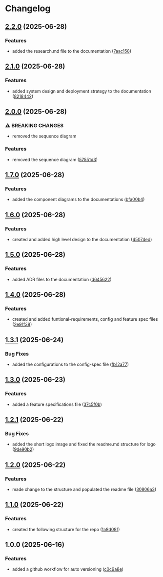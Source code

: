 # Changelog

## [2.2.0](https://github.com/Phylax-IAM/Aegis.API-Gateway.Design/compare/v2.1.0...v2.2.0) (2025-06-28)


### Features

* added the research.md file to the documentation ([7aac158](https://github.com/Phylax-IAM/Aegis.API-Gateway.Design/commit/7aac158d55457afe49cb9bcd64a5bcd0355616fc))

## [2.1.0](https://github.com/Phylax-IAM/Aegis.API-Gateway.Design/compare/v2.0.0...v2.1.0) (2025-06-28)


### Features

* added system design and deployment strategy to the documentation ([8218442](https://github.com/Phylax-IAM/Aegis.API-Gateway.Design/commit/82184425b4a58b8635dc1bd50f3d91880a357057))

## [2.0.0](https://github.com/Phylax-IAM/Aegis.API-Gateway.Design/compare/v1.7.0...v2.0.0) (2025-06-28)


### ⚠ BREAKING CHANGES

* removed the sequence diagram

### Features

* removed the sequence diagram ([57551d3](https://github.com/Phylax-IAM/Aegis.API-Gateway.Design/commit/57551d3ba807fcb92b95941a48721b99781e0be6))

## [1.7.0](https://github.com/Phylax-IAM/Aegis.API-Gateway.Design/compare/v1.6.0...v1.7.0) (2025-06-28)


### Features

* added the component diagrams to the documentations ([bfa00b4](https://github.com/Phylax-IAM/Aegis.API-Gateway.Design/commit/bfa00b4f15b9cb0af9b950a9ac365163923fbbe2))

## [1.6.0](https://github.com/Phylax-IAM/Aegis.API-Gateway.Design/compare/v1.5.0...v1.6.0) (2025-06-28)


### Features

* created and added high level design to the documentation ([45074ed](https://github.com/Phylax-IAM/Aegis.API-Gateway.Design/commit/45074ed6453121c2cfb0bca472f76a232c994049))

## [1.5.0](https://github.com/Phylax-IAM/Aegis.API-Gateway.Design/compare/v1.4.0...v1.5.0) (2025-06-28)


### Features

* added ADR files to the documentation ([d645622](https://github.com/Phylax-IAM/Aegis.API-Gateway.Design/commit/d645622828410274288972047ba5f440f525a792))

## [1.4.0](https://github.com/Phylax-IAM/Aegis.API-Gateway.Design/compare/v1.3.1...v1.4.0) (2025-06-28)


### Features

* created and added funtional-requirements, config and feature spec files ([2e91f38](https://github.com/Phylax-IAM/Aegis.API-Gateway.Design/commit/2e91f38a5ec31cb624f50afd0ff7148848bb0736))

## [1.3.1](https://github.com/Phylax-IAM/Aegis.API-Gateway.Design/compare/v1.3.0...v1.3.1) (2025-06-24)


### Bug Fixes

* added the configurations to the config-spec file ([fb12a77](https://github.com/Phylax-IAM/Aegis.API-Gateway.Design/commit/fb12a77dc1edaec50f6365d281a0f9aaa16e8d80))

## [1.3.0](https://github.com/Phylax-IAM/Aegis.API-Gateway.Design/compare/v1.2.1...v1.3.0) (2025-06-23)


### Features

* added a feature specifications file ([37c5f0b](https://github.com/Phylax-IAM/Aegis.API-Gateway.Design/commit/37c5f0b13b3074080ef220c32d61f3b0e990c2ef))

## [1.2.1](https://github.com/Phylax-IAM/Aegis.API-Gateway.Design/compare/v1.2.0...v1.2.1) (2025-06-22)


### Bug Fixes

* added the short logo image and fixed the readme.md structure for logo ([9de90b2](https://github.com/Phylax-IAM/Aegis.API-Gateway.Design/commit/9de90b2ec5d93b4900858cce292ae3b83a4d8c8e))

## [1.2.0](https://github.com/Phylax-IAM/Aegis.API-Gateway.Design/compare/v1.1.0...v1.2.0) (2025-06-22)


### Features

* made change to the structure and populated the readme file ([30806a3](https://github.com/Phylax-IAM/Aegis.API-Gateway.Design/commit/30806a3b9c7052fb1b3ba7b8954977a9de3118c5))

## [1.1.0](https://github.com/Phylax-IAM/Aegis.API-Gateway.Design/compare/v1.0.0...v1.1.0) (2025-06-22)


### Features

* created the following structure for the repo ([1a8d081](https://github.com/Phylax-IAM/Aegis.API-Gateway.Design/commit/1a8d08169b63802094fc744d9f4c6b5c8c752bcc))

## 1.0.0 (2025-06-16)


### Features

* added a github workflow for auto versioning ([c0c9a8e](https://github.com/Phylax-IAM/Aegis.API-Gateway.Design/commit/c0c9a8e6ebf5e6decff4acb54f8fa26a7c12dced))
